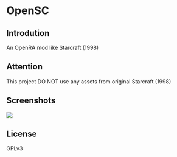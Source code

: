# OpenSC  

## Introdution
An OpenRA mod like Starcraft (1998)  

## Attention  

This project DO NOT use any assets from original Starcraft (1998)  

## Screenshots  
![](https://media.discordapp.net/attachments/621628958781210648/623342869033254982/screenshot.png?width=850&height=609)  

## License  
GPLv3  
